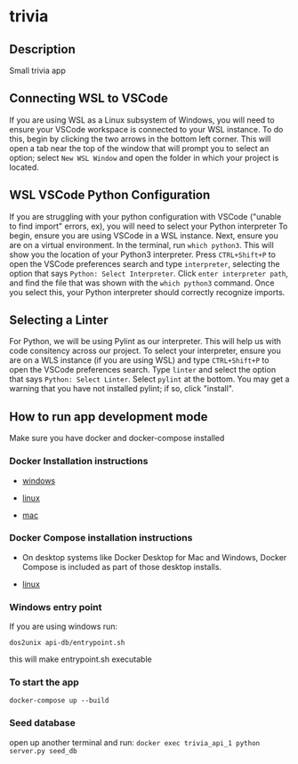 # trivia

## Description 

Small trivia app

## Connecting WSL to VSCode
If you are using WSL as a Linux subsystem of Windows, you will need to ensure your VSCode workspace is connected to your WSL instance. To do this, begin by clicking the two arrows in the bottom left corner. This will open a tab near the top of the window that will prompt you to select an option; select `New WSL Window` and open the folder in which your project is located.

## WSL VSCode Python Configuration
If you are struggling with your python configuration with VSCode ("unable to find import" errors, ex), you will need to select your Python interpreter
To begin, ensure you are using VSCode in a WSL instance. 
Next, ensure you are on a virtual environment. In the terminal, run `which python3`. This will show you the location of your Python3 interpreter. Press `CTRL+Shift+P` to open the VSCode preferences search and type `interpreter`, selecting the option that says `Python: Select Interpreter`. Click `enter interpreter path`, and find the file that was shown with the `which python3` command. Once you select this, your Python interpreter should correctly recognize imports.

## Selecting a Linter
For Python, we will be using Pylint as our interpreter. This will help us with code consitency across our project. To select your interpreter, ensure you are on a WLS instance (if you are using WSL) and type `CTRL+Shift+P` to open the VSCode preferences search. Type `linter` and select the option that says `Python: Select Linter`. Select `pylint` at the bottom. You may get a warning that you have not installed pylint; if so, click "install".
## How to run app development mode

Make sure you have docker and docker-compose installed

### Docker Installation instructions
 - [windows](https://docs.docker.com/desktop/windows/install/)

 - [linux](https://docs.docker.com/engine/install/ubuntu/)

 - [mac](https://docs.docker.com/desktop/mac/install/)

 ### Docker Compose installation instructions

  - On desktop systems like Docker Desktop for Mac and Windows, Docker Compose is included as part of those desktop installs.

  - [linux](https://docs.docker.com/compose/install/)

### Windows entry point

If you are using windows run:

`dos2unix api-db/entrypoint.sh`

this will make entrypoint.sh executable

### To start the app

`docker-compose up --build`

### Seed database

open up another terminal and run:
`docker exec trivia_api_1 python server.py seed_db`


